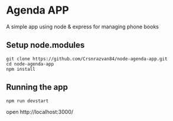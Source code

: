 # Agenda APP

A simple app using node & express for managing phone books

## Setup node.modules

```
git clone https://github.com/Crsnrazvan84/node-agenda-app.git
cd node-agenda-app
npm install
```

## Running the app

```
npm run devstart
```

open http://localhost:3000/